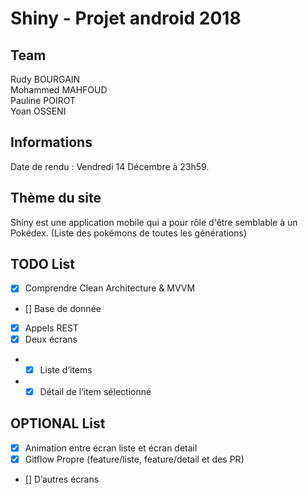 # Shiny - Projet android 2018

## Team

Rudy BOURGAIN<br/>
Mohammed MAHFOUD<br/>
Pauline POIROT<br/>
Yoan OSSENI

## Informations

Date de rendu : Vendredi 14 Décembre à 23h59.

## Thème du site

Shiny est une application mobile qui a pour rôle d'être semblable à un Pokédex. (Liste des pokémons de toutes les générations)

## TODO List

- [x] Comprendre Clean Architecture & MVVM
- [] Base de donnée
- [X] Appels REST
- [X] Deux écrans
* - [x] Liste d’items
* - [x] Détail de l’item sélectionné

## OPTIONAL List
- [x] Animation entre écran liste et écran detail
- [x] Gitflow Propre (feature/liste, feature/detail et des PR)
- [] D’autres écrans
